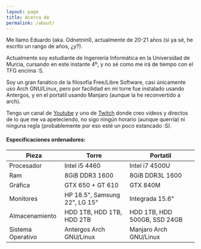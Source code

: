 ```yaml
---
layout: page
title: Acerca de
permalink: /about/
---
```


Me llamo Eduardo (aka. OdnetninI), actualmente de 20-21 años (si ya sé, he escrito un rango de años, ¿y?).

Actualmente soy estudiante de Ingeniería Informática en la Universidad de Murcia, cursando en este instante 4º, y no sé como me irá de tiempo con el TFG encima :S.

Soy un gran fanático de la filosofía Free/Libre Software, casi únicamente uso Arch GNU/Linux, pero por facilidad en mi torre fue instalado usando Antergos, y en el portatil usando Manjaro (aunque la he reconvertido a arch).

Tengo un canal de [Youtube](http://youtube.com/OdnetninI) y uno de [Twitch](http://twitch.com/OdnetninI) donde creo videos y directos de lo que me va apeteciendo, no sigo ningún horario (aunque querría) ni ninguna regla (probablemente por eso esté un poco estancado :S).

#### Especificaciones ordenadores:

Pieza            |Torre                         |Portatil
----------       |-------------                 |--------------
Procesador       |Intel i5 4460                 |Intel i7 4500U
Ram              |8GiB DDR3 1600                |8GiB DDR3L 1600
Gráfica          |GTX 650 + GT 610              |GTX 840M
Monitores        |HP 18.5", Samsung 22", LG 15" |Integrada 15.6"
Almacenamiento   |HDD 1TB, HDD 1TB, HDD 2TB     |HDD 1TB, HDD 500GB, SSD 24GB
Sistema Operativo|Antergos Arch GNU/Linux       |Manjaro Arch GNU/Linux

